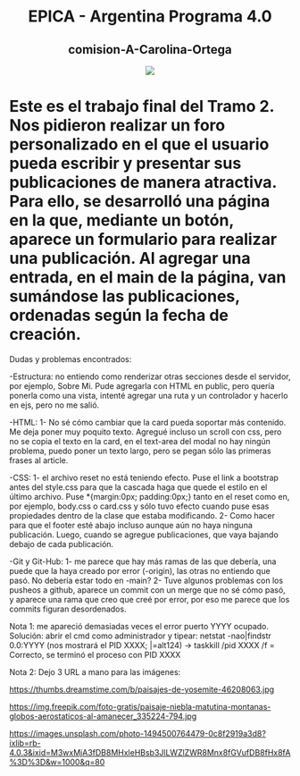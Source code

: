 <h1 align="center"> EPICA - Argentina Programa 4.0 </h1>
<h2 align="center"> comision-A-Carolina-Ortega </h2>


<p align="center">
<img src="https://img.shields.io/badge/STATUS-EN%20DESAROLLO-green">
</p>

# Este es el trabajo final del Tramo 2. Nos pidieron realizar un foro personalizado en el que el usuario pueda escribir y presentar sus publicaciones de manera atractiva. Para ello, se desarrolló una página en la que, mediante un botón, aparece un formulario para realizar una publicación. Al agregar una entrada, en el main de la página, van sumándose las publicaciones, ordenadas según la fecha de creación.

Dudas y problemas encontrados:

-Estructura: no entiendo como renderizar otras secciones desde el servidor, por ejemplo, Sobre Mi. Pude agregarla con HTML en public, pero quería ponerla como una vista, intenté agregar una ruta y un controlador y hacerlo en ejs, pero no me salió.

-HTML: 1- No sé cómo cambiar que la card pueda soportar más contenido. Me deja poner muy poquito texto. Agregué incluso un scroll con css, pero no se copia el texto en la card, en el text-area del modal no hay ningún problema, puedo poner un texto largo, pero se pegan sólo las primeras frases al article.

-CSS: 1- el archivo reset no está teniendo efecto. Puse el link a bootstrap antes del style.css para que la cascada haga que quede el estilo en el último archivo. Puse *{margin:0px; padding:0px;} tanto en el reset como en, por ejemplo, body.css o card.css y sólo tuvo efecto cuando puse esas propiedades dentro de la clase que estaba modificando.
2- Como hacer para que el footer esté abajo incluso aunque aún no haya ninguna publicación. Luego, cuando se agregue publicaciones, que vaya bajando debajo de cada publicación.

-Git y Git-Hub: 1- me parece que hay más ramas de las que debería, una puede que la haya creado por error (-origin), las otras no entiendo que pasó. No debería estar todo en -main?
2- Tuve algunos problemas con los pusheos a github, aparece un commit con un merge que no sé cómo pasó, y aparece una rama que creo que creé por error, por eso me parece que los commits figuran desordenados.


Nota 1: me apareció demasiadas veces el error puerto YYYY ocupado. Solución: abrir el cmd como administrador y tipear: netstat -nao|findstr 0.0:YYYY (nos mostrará el PID XXXX; |=alt124) -> taskkill /pid XXXX /f = Correcto, se terminó el proceso con PID XXXX


Nota 2: Dejo 3 URL a mano para las imágenes:

https://thumbs.dreamstime.com/b/paisajes-de-yosemite-46208063.jpg

https://img.freepik.com/foto-gratis/paisaje-niebla-matutina-montanas-globos-aerostaticos-al-amanecer_335224-794.jpg

https://images.unsplash.com/photo-1494500764479-0c8f2919a3d8?ixlib=rb-4.0.3&ixid=M3wxMjA3fDB8MHxleHBsb3JlLWZlZWR8Mnx8fGVufDB8fHx8fA%3D%3D&w=1000&q=80

